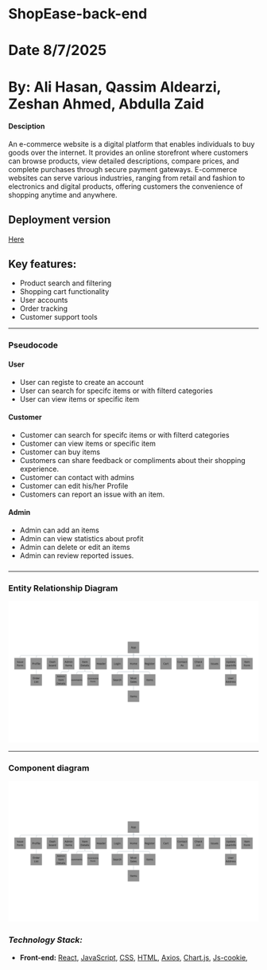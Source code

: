 # ShopEase-back-end
# Date 8/7/2025
# By: Ali Hasan, Qassim Aldearzi, Zeshan Ahmed, Abdulla Zaid
#### Desciption
An e-commerce website is a digital platform that enables individuals to buy goods over the internet. It provides an online storefront where customers can browse products, view detailed descriptions, compare prices, and complete purchases through secure payment gateways. E-commerce websites can serve various industries, ranging from retail and fashion to electronics and digital products, offering customers the convenience of shopping anytime and anywhere.

## Deployment version

[Here](#)

## Key features:
-  Product search and filtering
-  Shopping cart functionality
-  User accounts
-  Order tracking
-  Customer support tools
---

### Pseudocode

#### User

- User can registe to create an account 
- User can search for specifc items or with filterd categories
- User can view items or specific item

#### Customer

- Customer can search for specifc items or with filterd categories
- Customer can view items or specific item
- Customer can buy items
- Customers can share feedback or compliments about their shopping    experience.
- Customer can contact with admins
- Customer can edit his/her Profile
- Customers can report an issue with an item.

#### Admin

- Admin can add an items
- Admin can view statistics about profit
- Admin can delete or edit an items
- Admin can review reported issues.


###

---

### Entity Relationship Diagram

![ERD](./ShopEase/public/App.png)

---

### Component diagram

![CD](./ShopEase/public/App.png)

### _Technology Stack:_

- **Front-end:** [React](https://react.dev/learn), [JavaScript](https://developer.mozilla.org/en-US/docs/Web/JavaScript), [CSS](https://developer.mozilla.org/en-US/docs/Web/CSS), [HTML](https://developer.mozilla.org/en-US/docs/Web/HTML), [Axios](https://axios-http.com/docs/intro), [Chart.js](https://www.chartjs.org/docs/latest/), [Js-cookie](https://www.npmjs.com/package/js-cookie),